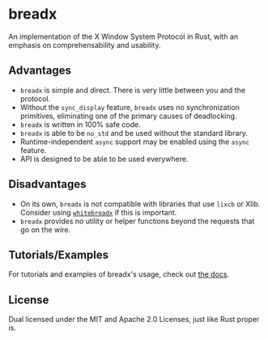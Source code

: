 # breadx

An implementation of the X Window System Protocol in Rust, with an emphasis on comprehensability and usability.

## Advantages

* `breadx` is simple and direct. There is very little between you and the protocol.
* Without the `sync_display` feature, `breadx` uses no synchronization primitives, eliminating one of the primary causes of deadlocking.
* `breadx` is written in 100% safe code.
* `breadx` is able to be `no_std` and be used without the standard library.
* Runtime-independent `async` support may be enabled using the `async` feature.
* API is designed to be able to be used everywhere.

## Disadvantages

* On its own, `breadx` is not compatible with libraries that use `lixcb` or Xlib. Consider using [`whitebreadx`](https://github.com/bread-graphics/whitebreadx) if this is important.
* `breadx` provides no utility or helper functions beyond the requests that go on the wire.

## Tutorials/Examples

For tutorials and examples of breadx's usage, check out [the docs](https://docs.rs/breadx).

## License

Dual licensed under the MIT and Apache 2.0 Licenses, just like Rust proper is.
